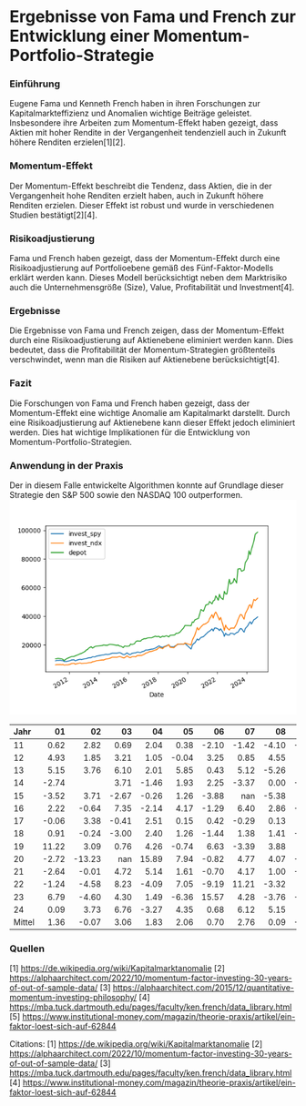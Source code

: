 # Ergebnisse von Fama und French zur Entwicklung einer Momentum-Portfolio-Strategie

### Einführung

Eugene Fama und Kenneth French haben in ihren Forschungen zur Kapitalmarkteffizienz und Anomalien wichtige Beiträge geleistet. Insbesondere ihre Arbeiten zum Momentum-Effekt haben gezeigt, dass Aktien mit hoher Rendite in der Vergangenheit tendenziell auch in Zukunft höhere Renditen erzielen[1][2].

### Momentum-Effekt

Der Momentum-Effekt beschreibt die Tendenz, dass Aktien, die in der Vergangenheit hohe Renditen erzielt haben, auch in Zukunft höhere Renditen erzielen. Dieser Effekt ist robust und wurde in verschiedenen Studien bestätigt[2][4].

### Risikoadjustierung

Fama und French haben gezeigt, dass der Momentum-Effekt durch eine Risikoadjustierung auf Portfolioebene gemäß des Fünf-Faktor-Modells erklärt werden kann. Dieses Modell berücksichtigt neben dem Marktrisiko auch die Unternehmensgröße (Size), Value, Profitabilität und Investment[4].

### Ergebnisse

Die Ergebnisse von Fama und French zeigen, dass der Momentum-Effekt durch eine Risikoadjustierung auf Aktienebene eliminiert werden kann. Dies bedeutet, dass die Profitabilität der Momentum-Strategien größtenteils verschwindet, wenn man die Risiken auf Aktienebene berücksichtigt[4].

### Fazit

Die Forschungen von Fama und French haben gezeigt, dass der Momentum-Effekt eine wichtige Anomalie am Kapitalmarkt darstellt. Durch eine Risikoadjustierung auf Aktienebene kann dieser Effekt jedoch eliminiert werden. Dies hat wichtige Implikationen für die Entwicklung von Momentum-Portfolio-Strategien.


### Anwendung in der Praxis
Der in diesem Falle entwickelte Algorithmen konnte auf Grundlage dieser Strategie den S&P 500 sowie den NASDAQ 100 outperformen.
![Performance Chart](performance.png)


| Jahr    |               01   |               02   |               03   |               04   |               05   |               06   |               07   |               08   |               09   |               10   |               11   |               12   |     Mittel        |
|:--------|-------------------:|-------------------:|-------------------:|-------------------:|-------------------:|-------------------:|-------------------:|-------------------:|-------------------:|-------------------:|-------------------:|-------------------:|------------------:|
| 11      |               0.62 |               2.82 |               0.69 |               2.04 |               0.38 |              -2.10 |              -1.42 |              -4.10 |              -7.61 |               8.87 |               4.55 |               3.79 |              0.71 |
| 12      |               4.93 |               1.85 |               3.21 |               1.05 |              -0.04 |               3.25 |               0.85 |               4.55 |               2.64 |               3.66 |               1.57 |               1.33 |              2.40 |
| 13      |               5.15 |               3.76 |               6.10 |               2.01 |               5.85 |               0.43 |               5.12 |              -5.26 |               3.20 |               3.03 |               1.27 |               3.09 |              2.81 |
| 14      |              -2.74 |                    |               3.71 |              -1.46 |               1.93 |               2.25 |              -3.37 |               0.00 |              -1.29 |               4.77 |              -1.88 |               1.17 |              0.28 |
| 15      |              -3.52 |               3.71 |              -2.67 |              -0.26 |               1.26 |              -3.88 |             nan    |              -5.38 |                    |               6.25 |               1.62 |              -2.98 |             -0.58 |
| 16      |               2.22 |              -0.64 |               7.35 |              -2.14 |               4.17 |              -1.29 |               6.40 |               2.86 |              -0.23 |              -0.20 |              -0.05 |               4.35 |              1.90 |
| 17      |              -0.06 |               3.38 |              -0.41 |               2.51 |               0.15 |               0.42 |              -0.29 |               0.13 |               1.74 |               1.36 |               1.32 |              -1.27 |              0.75 |
| 18      |               0.91 |              -0.24 |              -3.00 |               2.40 |               1.26 |              -1.44 |               1.38 |               1.41 |              -0.54 |              -2.66 |               4.50 |             -12.16 |             -0.68 |
| 19      |              11.22 |               3.09 |               0.76 |               4.26 |              -0.74 |               6.63 |              -3.39 |               3.88 |               5.30 |               1.10 |               5.11 |               1.61 |              3.24 |
| 20      |              -2.72 |             -13.23 |             nan    |              15.89 |               7.94 |              -0.82 |               4.77 |               4.07 |              -1.81 |               0.81 |              14.85 |               1.06 |              2.80 |
| 21      |              -2.64 |              -0.01 |               4.72 |               5.14 |               1.61 |              -0.70 |               4.17 |               1.00 |              -4.27 |               4.43 |               0.83 |               6.03 |              1.69 |
| 22      |              -1.24 |              -4.58 |               8.23 |              -4.09 |               7.05 |              -9.19 |              11.21 |              -3.32 |                    |              11.20 |               6.73 |              -5.05 |              1.54 |
| 23      |               6.79 |              -4.60 |               4.30 |               1.49 |              -6.36 |              15.57 |               4.28 |              -3.76 |              -2.54 |              -5.78 |               7.45 |               7.27 |              2.01 |
| 24      |               0.09 |               3.73 |               6.76 |              -3.27 |               4.35 |               0.68 |               6.12 |               5.15 |               1.41 |               0.12 |                    |                    |              2.51 |
| Mittel |               1.36 |              -0.07 |               3.06 |               1.83 |               2.06 |               0.70 |               2.76 |               0.09 |              -0.33 |               2.64 |               3.68 |               0.63 |              1.53 |


### Quellen

[1] https://de.wikipedia.org/wiki/Kapitalmarktanomalie
[2] https://alphaarchitect.com/2022/10/momentum-factor-investing-30-years-of-out-of-sample-data/
[3] https://alphaarchitect.com/2015/12/quantitative-momentum-investing-philosophy/
[4] https://mba.tuck.dartmouth.edu/pages/faculty/ken.french/data_library.html
[5] https://www.institutional-money.com/magazin/theorie-praxis/artikel/ein-faktor-loest-sich-auf-62844

Citations:
[1] https://de.wikipedia.org/wiki/Kapitalmarktanomalie
[2] https://alphaarchitect.com/2022/10/momentum-factor-investing-30-years-of-out-of-sample-data/
[3] https://mba.tuck.dartmouth.edu/pages/faculty/ken.french/data_library.html
[4] https://www.institutional-money.com/magazin/theorie-praxis/artikel/ein-faktor-loest-sich-auf-62844

